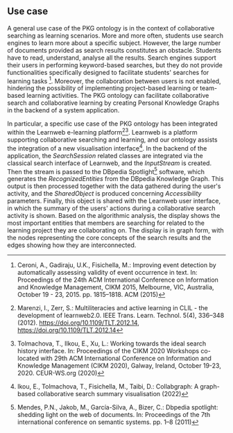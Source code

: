 ## Use case
A general use case of the PKG ontology is in the context of collaborative searching as learning scenarios. More and more often, students use search engines to learn more 
about a specific subject. However, the large number of documents provided as search results constitutes an obstacle. Students have to read, understand, analyse all the 
results. Search engines support their users in performing keyword-based searches, but they do not provide functionalities specifically designed to facilitate students' 
searches for learning tasks [^1]. Moreover, the collaboration between users is not enabled, hindering the possibility of implementing project-based learning or 
team-based learning activities. The PKG ontology can facilitate collaborative search and collaborative learning by creating Personal Knowledge Graphs in the backend 
of a system application. 

In particular, a specific use case of the PKG ontology has been integrated within the Learnweb e-learning platform[^2][^3].
Learnweb is a platform supporting collaborative searching and learning, and our ontology assists the integration of a new visualisation interface[^4].
In the backend of the application, the *SearchSession* related classes are integrated via the classical search interface of Learnweb, and the
*InputStream* is created. Then the stream is passed to the DBpedia Spotlight[^5] software, which generates the *RecognizedEntities*
from the DBpedia Knowledge Graph. This output is then processed together with the data gathered during the user's activity, and the *SharedObject*
is produced concerning *Accessibility* parameters. Finally, this object is shared with the Learnweb user interface, in which the summary of the users'
actions during a collaborative search activity is shown. Based on the algorithmic analysis, the display shows the most important entities that members are
searching for related to the learning project they are collaborating on. The display is in graph form, with the nodes representing the core concepts of the
search results and the edges showing how they are interconnected. 

[^1]: Ceroni, A., Gadiraju, U.K., Fisichella, M.: Improving event detection by automatically assessing validity of event occurrence in text. In: Proceedings of the 24th 
ACM International Conference on Information and Knowledge Management, CIKM 2015, Melbourne, VIC, Australia, October 19 - 23, 2015. pp. 1815–1818. ACM (2015)
[^2]: Marenzi, I., Zerr, S.: Multiliteracies and active learning in CLIL - the development of learnweb2.0. IEEE Trans. Learn. Technol. 5(4), 336–348 (2012).
https://doi.org/10.1109/TLT.2012.14, https://doi.org/10.1109/TLT.2012.14
[^3]: Tolmachova, T., Ilkou, E., Xu, L.: Working towards the ideal search history interface. In: Proceedings of the CIKM 2020 Workshops co-located with 29th ACM
International Conference on Information and Knowledge Management (CIKM 2020), Galway, Ireland, October 19-23, 2020. CEUR-WS.org (2020)
[^4]: lkou, E., Tolmachova, T., Fisichella, M., Taibi, D.: Collabgraph: A graph-based collaborative search summary visualisation (2022)
[^5]: Mendes, P.N., Jakob, M., García-Silva, A., Bizer, C.: Dbpedia spotlight: shedding light on the web of documents. In: Proceedings of the 7th international conference
on semantic systems. pp. 1–8 (2011)

